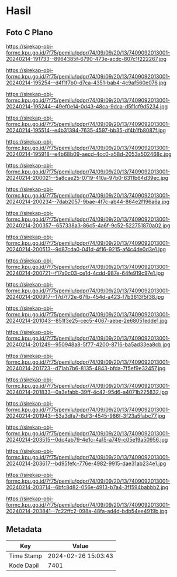 # Hasil

## Foto C Plano

https://sirekap-obj-formc.kpu.go.id/7f75/pemilu/pdpr/74/09/09/20/13/7409092013001-20240214-191733--8964385f-6790-473e-acdc-807c1f222267.jpg

https://sirekap-obj-formc.kpu.go.id/7f75/pemilu/pdpr/74/09/09/20/13/7409092013001-20240214-195254--d4f1f7b0-d7ca-4351-bab4-4c9af560e076.jpg

https://sirekap-obj-formc.kpu.go.id/7f75/pemilu/pdpr/74/09/09/20/13/7409092013001-20240214-195244--49ef0e14-0d43-48ca-9dca-d5f1cf9d5234.jpg

https://sirekap-obj-formc.kpu.go.id/7f75/pemilu/pdpr/74/09/09/20/13/7409092013001-20240214-195514--e4b31394-7635-4597-bb35-df4b1fb8087f.jpg

https://sirekap-obj-formc.kpu.go.id/7f75/pemilu/pdpr/74/09/09/20/13/7409092013001-20240214-195918--e4b68b09-aecd-4cc0-a58d-2053a502468c.jpg

https://sirekap-obj-formc.kpu.go.id/7f75/pemilu/pdpr/74/09/09/20/13/7409092013001-20240214-200021--5a8cae25-0719-410a-97b0-6311b64d39ec.jpg

https://sirekap-obj-formc.kpu.go.id/7f75/pemilu/pdpr/74/09/09/20/13/7409092013001-20240214-200234--7dab2057-9bae-4f7c-ab44-864e2f196a6a.jpg

https://sirekap-obj-formc.kpu.go.id/7f75/pemilu/pdpr/74/09/09/20/13/7409092013001-20240214-200357--657338a3-86c5-4a6f-9c52-522751870a02.jpg

https://sirekap-obj-formc.kpu.go.id/7f75/pemilu/pdpr/74/09/09/20/13/7409092013001-20240214-200513--9d87cda0-041d-4f16-9215-af4c4de0d3e1.jpg

https://sirekap-obj-formc.kpu.go.id/7f75/pemilu/pdpr/74/09/09/20/13/7409092013001-20240214-200721--f17a0c03-ce1d-4cdd-987e-64fe919c97e1.jpg

https://sirekap-obj-formc.kpu.go.id/7f75/pemilu/pdpr/74/09/09/20/13/7409092013001-20240214-200917--17d7f72e-67fb-454d-a423-f7b3613f5f38.jpg

https://sirekap-obj-formc.kpu.go.id/7f75/pemilu/pdpr/74/09/09/20/13/7409092013001-20240214-201043--851f3e25-cec5-4067-aebe-2e68051edde1.jpg

https://sirekap-obj-formc.kpu.go.id/7f75/pemilu/pdpr/74/09/09/20/13/7409092013001-20240214-201249--950948a8-5f77-4200-8716-ba5ad33ea8cb.jpg

https://sirekap-obj-formc.kpu.go.id/7f75/pemilu/pdpr/74/09/09/20/13/7409092013001-20240214-201723--d71ab7b6-8135-4843-bfda-7f5ef9e32457.jpg

https://sirekap-obj-formc.kpu.go.id/7f75/pemilu/pdpr/74/09/09/20/13/7409092013001-20240214-201833--0a3efabb-39ff-4c42-95d6-a4071b225832.jpg

https://sirekap-obj-formc.kpu.go.id/7f75/pemilu/pdpr/74/09/09/20/13/7409092013001-20240214-201943--53a3dfa7-8df3-4545-986f-3f23a5fabc77.jpg

https://sirekap-obj-formc.kpu.go.id/7f75/pemilu/pdpr/74/09/09/20/13/7409092013001-20240214-203515--0dc4ab79-4e1c-4a15-a749-c05e19a50956.jpg

https://sirekap-obj-formc.kpu.go.id/7f75/pemilu/pdpr/74/09/09/20/13/7409092013001-20240214-203617--bd95fefc-776e-4982-9915-dae31ab234e1.jpg

https://sirekap-obj-formc.kpu.go.id/7f75/pemilu/pdpr/74/09/09/20/13/7409092013001-20240214-203714--6bfc8d82-056e-4913-b7a4-3f1594babbb2.jpg

https://sirekap-obj-formc.kpu.go.id/7f75/pemilu/pdpr/74/09/09/20/13/7409092013001-20240214-203841--7c22ffc2-098a-48fa-ad4d-bdb54ee4919b.jpg


## Metadata

| Key        | Value               |
| ---------- | ------------------- |
| Time Stamp | 2024-02-26 15:03:43 |
| Kode Dapil | 7401                |



